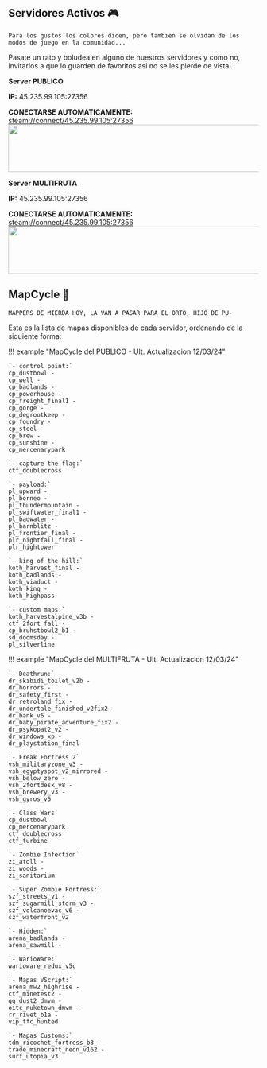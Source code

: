 ## Servidores Activos 🎮
`Para los gustos los colores dicen, pero tambien se olvidan de los modos de juego en la comunidad...`

Pasate un rato y boludea en alguno de nuestros servidores y como no, invitarlos a que lo guarden de favoritos asi no se les pierde de vista!

**Server PUBLICO**

**IP:** 45.235.99.105:27356

**CONECTARSE AUTOMATICAMENTE:** [steam://connect/45.235.99.105:27356](steam://connect/45.235.99.105:27356)
<a href="https://www.gametracker.com/server_info/45.235.99.105:27356/" target="_blank"><img src="https://cache.gametracker.com/server_info/45.235.99.105:27356/b_560_95_1.png" border="0" width="560" height="95" alt=""/></a>

**Server MULTIFRUTA**

**IP:** 45.235.99.105:27356

**CONECTARSE AUTOMATICAMENTE:** [steam://connect/45.235.99.105:27356](steam://connect/45.235.99.105:27356)
<a href="https://www.gametracker.com/server_info/45.235.99.105:27826/" target="_blank"><img src="https://cache.gametracker.com/server_info/45.235.99.105:27826/b_560_95_1.png" border="0" width="560" height="95" alt=""/></a>

## MapCycle 🌳

``MAPPERS DE MIERDA HOY, LA VAN A PASAR PARA EL ORTO, HIJO DE PU-``

Esta es la lista de mapas disponibles de cada servidor, ordenando de la siguiente forma:

!!! example "MapCycle del PUBLICO - Ult. Actualizacion 12/03/24"
	
	`- control point:` 
	cp_dustbowl -
	cp_well -
	cp_badlands -
	cp_powerhouse -
	cp_freight_final1 -
	cp_gorge -
	cp_degrootkeep -
	cp_foundry -
	cp_steel -
	cp_brew -
	cp_sunshine -
	cp_mercenarypark 

	`- capture the flag:`
	ctf_doublecross 

	`- payload:`
	pl_upward -
	pl_borneo -
	pl_thundermountain -
	pl_swiftwater_final1 -
	pl_badwater -
	pl_barnblitz -
	pl_frontier_final -
	plr_nightfall_final -
	plr_hightower 

	`- king of the hill:`
	koth_harvest_final -
	koth_badlands -
	koth_viaduct -
	koth_king -
	koth_highpass 

	`- custom maps:`
	koth_harvestalpine_v3b - 
	ctf_2fort_fall - 
	cp_bruhstbowl2_b1 - 
	sd_doomsday - 
	pl_silverline

!!! example "MapCycle del MULTIFRUTA - Ult. Actualizacion 12/03/24"

	`- Deathrun:`
	dr_skibidi_toilet_v2b -
	dr_horrors -
	dr_safety_first -
	dr_retroland_fix -
	dr_undertale_finished_v2fix2 -
	dr_bank_v6 -
	dr_baby_pirate_adventure_fix2 -
	dr_psykopat2_v2 -
	dr_windows_xp -
	dr_playstation_final

	`- Freak Fortress 2`
	vsh_militaryzone_v3 -
	vsh_egyptyspot_v2_mirrored -
	vsh_below_zero -
	vsh_2fortdesk_v8 -
	vsh_brewery_v3 -
	vsh_gyros_v5
	
	`- Class Wars`
	cp_dustbowl
	cp_mercenarypark
	ctf_doublecross
	ctf_turbine

	`- Zombie Infection`
	zi_atoll -
	zi_woods -
	zi_sanitarium

	`- Super Zombie Fortress:`
	szf_streets_v1 -
	szf_sugarmill_storm_v3 -
	szf_volcanoevac_v6 -
	szf_waterfront_v2

	`- Hidden:`
	arena_badlands -
	arena_sawmill -

	`- WarioWare:`
	warioware_redux_v5c

	`- Mapas VScript:`
	arena_mw2_highrise -
	ctf_minetest2 -
	gg_dust2_dmvm -
	oitc_nuketown_dmvm -
	rr_rivet_b1a -
	vip_tfc_hunted 

	`- Mapas Customs:`
	tdm_ricochet_fortress_b3 -
	trade_minecraft_neon_v162 -
	surf_utopia_v3